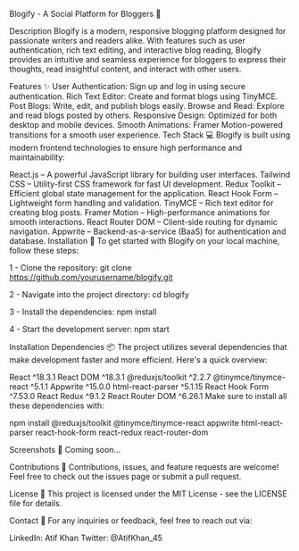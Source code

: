 Blogify - A Social Platform for Bloggers 📝

Description
Blogify is a modern, responsive blogging platform designed for passionate writers and readers alike. With features such as user authentication, rich text editing, and interactive blog reading, Blogify provides an intuitive and seamless experience for bloggers to express their thoughts, read insightful content, and interact with other users.

Features ✨
User Authentication: Sign up and log in using secure authentication.
Rich Text Editor: Create and format blogs using TinyMCE.
Post Blogs: Write, edit, and publish blogs easily.
Browse and Read: Explore and read blogs posted by others.
Responsive Design: Optimized for both desktop and mobile devices.
Smooth Animations: Framer Motion-powered transitions for a smooth user experience.
Tech Stack 💻
Blogify is built using modern frontend technologies to ensure high performance and maintainability:

React.js – A powerful JavaScript library for building user interfaces.
Tailwind CSS – Utility-first CSS framework for fast UI development.
Redux Toolkit – Efficient global state management for the application.
React Hook Form – Lightweight form handling and validation.
TinyMCE – Rich text editor for creating blog posts.
Framer Motion – High-performance animations for smooth interactions.
React Router DOM – Client-side routing for dynamic navigation.
Appwrite – Backend-as-a-service (BaaS) for authentication and database.
Installation 🔧
To get started with Blogify on your local machine, follow these steps:

1 - Clone the repository:
git clone https://github.com/yourusername/blogify.git

2 - Navigate into the project directory:
cd blogify

3 - Install the dependencies:
npm install

4 - Start the development server:
npm start

Installation Dependencies 📦
The project utilizes several dependencies that make development faster and more efficient. Here's a quick overview:

React ^18.3.1
React DOM ^18.3.1
@reduxjs/toolkit ^2.2.7
@tinymce/tinymce-react ^5.1.1
Appwrite ^15.0.0
html-react-parser ^5.1.15
React Hook Form ^7.53.0
React Redux ^9.1.2
React Router DOM ^6.26.1
Make sure to install all these dependencies with:

npm install @reduxjs/toolkit @tinymce/tinymce-react appwrite html-react-parser react-hook-form react-redux react-router-dom

Screenshots 📸
Coming soon...

Contributions 🤝
Contributions, issues, and feature requests are welcome! Feel free to check out the issues page or submit a pull request.

License 📝
This project is licensed under the MIT License - see the LICENSE file for details.

Contact 📧
For any inquiries or feedback, feel free to reach out via:

LinkedIn: Atif Khan
Twitter: @AtifKhan_45